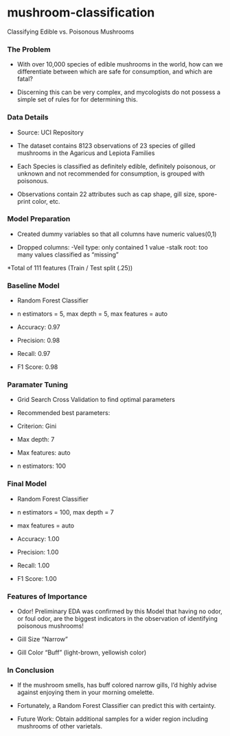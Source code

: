 # mushroom-classification

Classifying Edible vs. Poisonous Mushrooms

### The Problem

* With over 10,000 species of edible mushrooms in the world, how can we differentiate between which are safe for          consumption,   and which are fatal?
  
* Discerning this can be very complex, and mycologists do not possess a simple set of rules for for determining this.
  
### Data Details

* Source: UCI Repository

* The dataset contains 8123 observations of 23 species of gilled mushrooms in the Agaricus and Lepiota Families

* Each Species is classified as definitely edible, definitely poisonous, or unknown and not recommended for consumption, is grouped with poisonous.

* Observations contain 22 attributes  such as cap shape, gill size, spore-print color, etc.
 
### Model Preparation

* Created dummy variables so that all columns have numeric values(0,1)


* Dropped columns: 
  -Veil type: only contained 1 value
  -stalk root: too many values classified as “missing”


*Total of 111 features (Train / Test split (.25))

### Baseline Model

*  Random Forest Classifier

*  n estimators = 5, max depth = 5, 
  max features = auto

*  Accuracy: 0.97
*  Precision: 0.98
*  Recall: 0.97
*  F1 Score: 0.98

### Paramater Tuning

*  Grid Search Cross Validation to find optimal parameters

*  Recommended best parameters:

*  Criterion: Gini
*  Max depth: 7
*  Max features: auto
*  n estimators: 100

### Final Model

*  Random Forest Classifier

*  n estimators = 100, max depth = 7 
*  max features = auto

*  Accuracy: 1.00
*  Precision: 1.00
*  Recall: 1.00
*  F1 Score: 1.00

### Features of Importance

*  Odor! Preliminary EDA was confirmed by this Model that having no odor, or foul odor, are the biggest indicators in the observation of identifying poisonous mushrooms!

*  Gill Size “Narrow” 

*  Gill Color “Buff” (light-brown, yellowish color)

### In Conclusion

*  If the mushroom smells, has buff colored narrow gills, I’d highly advise against enjoying them in your morning omelette. 

*  Fortunately, a Random Forest Classifier can predict this with certainty. 

*  Future Work: 
   Obtain additional samples for a wider region including mushrooms of other varietals.



